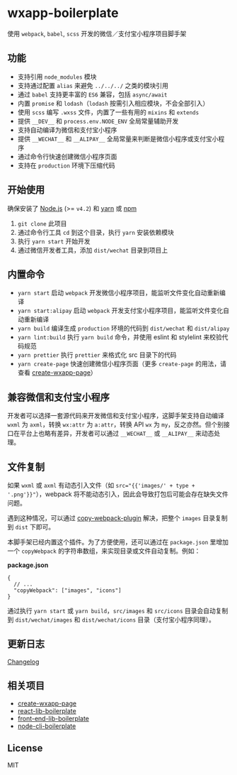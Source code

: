 # wxapp-boilerplate

使用 `webpack`, `babel`, `scss` 开发的微信／支付宝小程序项目脚手架

## 功能

* 支持引用 `node_modules` 模块
* 支持通过配置 `alias` 来避免 `../../../` 之类的模块引用
* 通过 `babel` 支持更丰富的 `ES6` 兼容，包括 `async/await`
* 内置 `promise` 和 `lodash`（`lodash` 按需引入相应模块，不会全部引入）
* 使用 `scss` 编写 `.wxss` 文件，内置了一些有用的 `mixins` 和 `extends`
* 提供 `__DEV__` 和 `process.env.NODE_ENV` 全局常量辅助开发
* 支持自动编译为微信和支付宝小程序
* 提供 `__WECHAT__` 和 `__ALIPAY__` 全局常量来判断是微信小程序或支付宝小程序
* 通过命令行快速创建微信小程序页面
* 支持在 `production` 环境下压缩代码

## 开始使用

确保安装了 [Node.js](https://nodejs.org/) (>= `v4.2`) 和 [yarn](https://yarnpkg.com) 或 [npm](https://www.npmjs.com/package/npm)

1.  `git clone` 此项目
2.  通过命令行工具 `cd` 到这个目录，执行 `yarn` 安装依赖模块
3.  执行 `yarn start` 开始开发
4.  通过微信开发者工具，添加 `dist/wechat` 目录到项目上

## 内置命令

* `yarn start` 启动 `webpack` 开发微信小程序项目，能监听文件变化自动重新编译
* `yarn start:alipay` 启动 `webpack` 开发支付宝小程序项目，能监听文件变化自动重新编译
* `yarn build` 编译生成 `production` 环境的代码到 `dist/wechat` 和 `dist/alipay`
* `yarn lint:build` 执行 `yarn build` 命令，并使用 eslint 和 stylelint 来校验代码规范
* `yarn prettier` 执行 `prettier` 来格式化 src 目录下的代码
* `yarn create-page` 快速创建微信小程序页面（更多 `create-page` 的用法，请查看 [create-wxapp-page](https://github.com/cantonjs/create-wxapp-page)）

## 兼容微信和支付宝小程序

开发者可以选择一套源代码来开发微信和支付宝小程序，这脚手架支持自动编译 `wxml` 为 `axml`，转换 `wx:attr` 为 `a:attr`，转换 API `wx` 为 `my`，反之亦然。但个别接口在平台上也略有差异，开发者可以通过 `__WECHAT__` 或 `__ALIPAY__` 来动态处理。

## 文件复制

如果 `wxml` 或 `axml` 有动态引入文件（如 `src="{{'images/' + type + '.png'}}"`），webpack 将不能动态引入，因此会导致打包后可能会存在缺失文件问题。

遇到这种情况，可以通过 [copy-webpack-plugin](https://github.com/webpack-contrib/copy-webpack-plugin) 解决，把整个 `images` 目录复制到 `dist` 下即可。

本脚手架已经内置这个插件。为了方便使用，还可以通过在 `package.json` 里增加一个 `copyWebpack` 的字符串数组，来实现目录或文件自动复制。例如：

**package.json**

```json5
{
  // ...
  "copyWebpack": ["images", "icons"]
}
```

通过执行 `yarn start` 或 `yarn build`，`src/images` 和 `src/icons` 目录会自动复制到 `dist/wechat/images` 和 `dist/wechat/icons` 目录（支付宝小程序同理）。

## 更新日志

[Changelog](/CHANGELOG.md)

## 相关项目

* [create-wxapp-page](https://github.com/cantonjs/create-wxapp-page)
* [react-lib-boilerplate](https://github.com/cantonjs/react-lib-boilerplate)
* [front-end-lib-boilerplate](https://github.com/cantonjs/front-end-lib-boilerplate)
* [node-cli-boilerplate](https://github.com/cantonjs/node-cli-boilerplate)

## License


MIT
